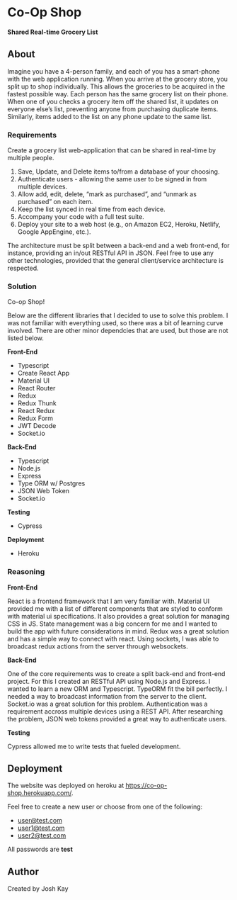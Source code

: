 # Co-Op Shop
**Shared Real-time Grocery List**

## About
Imagine you have a 4-person family, and each of you has a smart-phone with the web application running. When you arrive at the grocery store, you split up to shop individually. This allows the groceries to be acquired in the fastest possible way. Each person has the same grocery list on their phone. When one of you checks a grocery item off the shared list, it updates on everyone else’s list, preventing anyone from purchasing duplicate items. Similarly, items added to the list on any phone update to the same list.

### Requirements
Create a grocery list web-application that can be shared in real-time by multiple people.

1. Save, Update, and Delete items to/from a database of your choosing.
2. Authenticate users - allowing the same user to be signed in from multiple devices.
3. Allow add, edit, delete, “mark as purchased”, and “unmark as purchased” on each item.
4. Keep the list synced in real time from each device.
5. Accompany your code with a full test suite.
6. Deploy your site to a web host (e.g., on Amazon EC2, Heroku, Netlify, Google AppEngine, etc.).

The architecture must be split between a back-end and a web front-end, for instance, providing an in/out RESTful API in JSON. Feel free to use any other technologies, provided that the general client/service architecture is respected.

### Solution

Co-op Shop!

Below are the different libraries that I decided to use to solve this problem.  I was not familiar with everything used, so there was a bit of learning curve involved.  There are other minor dependcies that are used, but those are not listed below.

**Front-End**

- Typescript
- Create React App
- Material UI
- React Router
- Redux
- Redux Thunk
- React Redux
- Redux Form
- JWT Decode
- Socket.io

**Back-End**

- Typescript
- Node.js
- Express
- Type ORM w/ Postgres
- JSON Web Token
- Socket.io

**Testing**

- Cypress

**Deployment**

- Heroku

### Reasoning

**Front-End**

React is a frontend framework that I am very familiar with.  Material UI provided me with a list of different components that are styled to conform with material ui specifications.  It also provides a great solution for managing CSS in JS.  State management was a big concern for me and I wanted to build the app with future considerations in mind.  Redux was a great solution and has a simple way to connect with react.  Using sockets, I was able to broadcast redux actions from the server through websockets.

**Back-End**

One of the core requirements was to create a split back-end and front-end project.  For this I created an RESTful API using Node.js and Express.  I wanted to learn a new ORM and Typescript.  TypeORM fit the bill perfectly.  I needed a way to broadcast information from the server to the client.  Socket.io was a great solution for this problem.  Authentication was a requirement accross multiple devices using a REST API.  After researching the problem, JSON web tokens provided a great way to authenticate users.

**Testing**

Cypress allowed me to write tests that fueled development.

## Deployment

The website was deployed on heroku at https://co-op-shop.herokuapp.com/.

Feel free to create a new user or choose from one of the following:

- user@test.com
- user1@test.com
- user2@test.com

All passwords are **test**

## Author

Created by Josh Kay